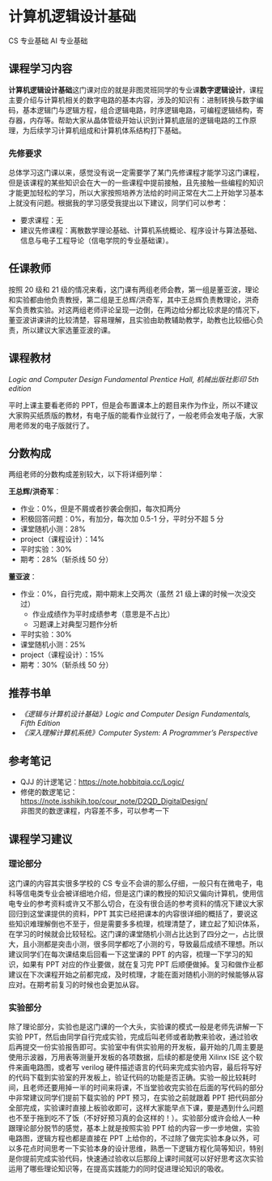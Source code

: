 # 计算机逻辑设计基础
<div class="badges">
<span class="badge cs-badge">CS 专业基础</span>
<span class="badge ai-badge">AI 专业基础</span>
</div>

## 课程学习内容

**计算机逻辑设计基础**这门课对应的就是非图灵班同学的专业课**数字逻辑设计**，课程主要介绍与计算机相关的数字电路的基本内容，涉及的知识有：进制转换与数字编码，基本逻辑门与逻辑方程，组合逻辑电路，时序逻辑电路，可编程逻辑结构，寄存器，内存等。帮助大家从晶体管级开始认识到计算机底层的逻辑电路的工作原理，为后续学习计算机组成和计算机体系结构打下基础。


### 先修要求

总体学习这门课以来，感觉没有说一定需要学了某门先修课程才能学习这门课程，但是该课程的某些知识会在大一的一些课程中提前接触，且先接触一些编程的知识才能更加轻松的学习，所以大家按照培养方法给的时间正常在大二上开始学习基本上就没有问题。根据我的学习感受我提出以下建议，同学们可以参考：

- 要求课程：无
- 建议先修课程：离散数学理论基础、计算机系统概论、程序设计与算法基础、信息与电子工程导论（信电学院的专业基础课）。

## 任课教师

按照 20 级和 21 级的情况来看，这门课有两组老师会教，第一组是董亚波，理论和实验都由他负责教授，第二组是王总辉/洪奇军，其中王总辉负责教理论，洪奇军负责教实验。对这两组老师评论呈现一边倒，在两边给分都比较求是的情况下，董亚波讲课讲的比较清楚，容易理解，且实验由助教辅助教学，助教也比较细心负责，所以建议大家选董亚波的课。

## 课程教材

*Logic and Computer Design Fundamental Prentice Hall, 机械出版社影印 5th edition*

平时上课主要看老师的 PPT，但是会布置课本上的题目来作为作业，所以不建议大家购买纸质版的教材，有电子版的能看作业就行了，一般老师会发电子版，大家用老师发的电子版就行了。

## 分数构成
两组老师的分数构成差别较大，以下将详细列举：

**王总辉/洪奇军**：

- 作业：0%，但是不屑或者抄袭会倒扣，每次扣两分
- 积极回答问题：0%，有加分，每次加 0.5-1 分，平时分不超 5 分
- 课堂随机小测：28%
- project（课程设计）：14%
- 平时实验：30%
- 期考：28%（斩杀线 50 分）

**董亚波**：

- 作业：0%，自行完成，期中期末上交两次（虽然 21 级上课的时候一次没交过）
   - 作业成绩作为平时成绩参考（意思是不占比）
   - 习题课上对典型习题作分析
- 平时实验：30%
- 课堂随机小测：25%
- project（课程设计）：15%
- 期考：30%（斩杀线 50 分）

## 推荐书单
- *《逻辑与计算机设计基础》Logic and Computer Design Fundamentals, Fifth Edition*  
- *《深入理解计算机系统》Computer System: A Programmer’s Perspective*  

## 参考笔记
- QJJ 的计逻笔记：https://note.hobbitqia.cc/Logic/
- 修佬的数逻笔记：https://note.isshikih.top/cour_note/D2QD_DigitalDesign/  
    非图灵的数逻课程，内容差不多，可以参考一下

## 课程学习建议

### 理论部分

这门课的内容其实很多学校的 CS 专业不会讲的那么仔细，一般只有在微电子，电科等信电类专业会被详细地介绍，但是这门课的教授的知识又偏向计算机，使用信电专业的参考资料或许又不那么切合，在没有很合适的参考资料的情况下建议大家回归到这堂课提供的资料，PPT 其实已经把课本的内容很详细的概括了，要说这些知识难理解倒也不至于，但是需要多多梳理，梳理清楚了，建立起了知识体系，在学习的时候就会比较轻松。这门课的课堂随机小测占比达到了四分之一，占比很大，且小测都是突击小测，很多同学都吃了小测的亏，导致最后成绩不理想。所以建议同学们在每次课结束后回看一下这堂课的 PPT 的内容，梳理一下学习的知识，如果有 PPT 对应的作业要做，就在复习完 PPT 后顺便做掉。复习和做作业都建议在下次课程开始之前都完成，及时梳理，才能在面对随机小测的时候能够从容应对。在期考前复习的时候也会更加从容。

### 实验部分

除了理论部分，实验也是这门课的一个大头，实验课的模式一般是老师先讲解一下实验 PPT，然后由同学自行完成实验，完成后叫老师或者助教来验收，通过验收后再提交一份实验报告即可。实验室中有供实验用的开发板，最开始的几周主要是使用示波器，万用表等测量开发板的各项数据，后续的都是使用 Xilinx ISE 这个软件来画电路图，或者写 verilog 硬件描述语言的代码来完成实验内容，最后将写好的代码下载到实验室的开发板上，验证代码的功能是否正确。实验一般比较耗时间，且老师还要用掉一半的时间来将课，不当堂验收完实验在后面的写代码的部分中非常建议同学们提前下载实验的 PPT 预习，在实验之前就跟着 PPT 把代码部分全部完成，实验课时直接上板验收即可，这样大家能早点下课，要是遇到什么问题也不至于拖到吃不了饭（不好好预习真的会这样的！）。实验部分或许会给人一种跟理论部分脱节的感觉，基本上就是按照实验 PPT 给的内容一步一步地做，实验电路图，逻辑方程也都是直接在 PPT 上给你的，不过除了做完实验本身以外，可以多花点时间思考一下实验本身的设计思维，熟悉一下逻辑方程化简等知识，特别是你提前完成实验代码，快速通过验收以后那段上课时间就可以好好思考这次实验运用了哪些理论知识等，在提高实践能力的同时促进理论知识的吸收。



